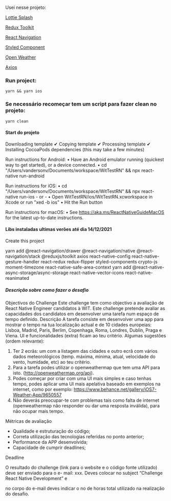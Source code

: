 Usei nesse projeto:

[Lottie Splash](https://github.com/lottie-react-native/lottie-react-native)

[Redux Toolkit](https://redux-toolkit.js.org/introduction/getting-started)

[React Navigation](https://reactnavigation.org/docs/getting-started/)

[Styled Component](https://styled-components.com/docs/basics#react-native)

[Open Weather](http://openweathermap.org/api)

[Axios](https://github.com/axios/axios)


### Run project:

``````
yarn && yarn ios
``````

### Se necessário recomeçar tem um script para fazer clean no projeto:
````````
yarn clean
````````
 
 
 
 
 
 
 
 
 
 
 #### Start do projeto
 
 Downloading template
✔ Copying template
✔ Processing template
✔ Installing CocoaPods dependencies (this may take a few minutes)

  
  Run instructions for Android:
    • Have an Android emulator running (quickest way to get started), or a device connected.
    • cd "/Users/vandersonv/Documents/workspace/WitTestRN" && npx react-native run-android
  
  Run instructions for iOS:
    • cd "/Users/vandersonv/Documents/workspace/WitTestRN" && npx react-native run-ios
    - or -
    • Open WitTestRN/ios/WitTestRN.xcworkspace in Xcode or run "xed -b ios"
    • Hit the Run button
    
  Run instructions for macOS:
    • See https://aka.ms/ReactNativeGuideMacOS for the latest up-to-date instructions.



#### Libs instaladas ultimas verões até dia 14/12/2021

Create this project 

yarn add @react-navigation/drawer @react-navigation/native @react-navigation/stack @reduxjs/toolkit axios react-native-config react-native-gesture-handler react-redux redux-flipper  styled-components crypto-js moment-timezone react-native-safe-area-context yarn add @react-native-async-storage/async-storage react-native-vector-icons react-native-reanimated

##### Descrição sobre como fazer o desafio

Objectivos do Challenge
Este challenge tem como objectivo a avaliação de React Native Engineer candidatos à WIT. Este
challenge pretende avaliar as capacidades dos candidatos em desenvolver uma tarefa num espaço
de tempo definido.
Descrição
A tarefa consiste em desenvolver uma app para mostrar o tempo na tua localização actual e de 10
cidades europeias: Lisboa, Madrid, Paris, Berlim, Copenhaga, Roma, Londres, Dublin, Praga e Viena.
UI e funcionalidades (extra) ficam ao teu critério.
Algumas sugestões (ordem relevante):
1. Ter 2 ecrãs: um com a listagem das cidades e outro ecrã com vários dados meteorológicos (temp.
máxima, minima, atual, velocidade do vento, humidade, etc) ao teu critério.
2. Para a tarefa podes utilizar o openweathermap que tem uma API para isto.
(http://openweathermap.org/api).
3. Podes começar por criar com uma UI mais simples e caso tenhas tempo, podes aplicar uma UI
mais apelativa baseado em exemplos na internet, como por exemplo:
https://www.behance.net/gallery/iOS7-Weather-App/9650557
4. Não deverás preocupar-te com problemas tais como falta de internet (openweathermap não
responder ou dar uma resposta inválida), para não ocupar mais tempo.

Métricas de avaliação
- Qualidade e estruturação do código;
- Correta utilização das tecnologias referidas no ponto anterior;
- Performance da APP desenvolvida;
- Capacidade de cumprir deadlines;

Deadline

O resultado do challenge (link para o website e o código fonte utilizado) deve ser enviado para o e-
mail: xxx. Deves colocar no subject “Challenge React Native Development” e

no corpo do e-mail deves indicar o no de horas total utilizado na realização do desafio.

